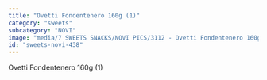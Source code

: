 ```yaml
---
title: "Ovetti Fondentenero 160g (1)"
category: "sweets"
subcategory: "NOVI"
image: "media/7 SWEETS SNACKS/NOVI PICS/3112 - Ovetti Fondentenero 160g (1).jpg"
id: "sweets-novi-438"
---
```


Ovetti Fondentenero 160g (1)
